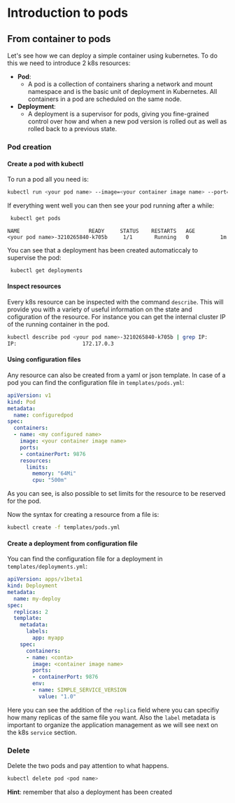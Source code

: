 # Introduction to pods

## From container to pods

Let's see how we can deploy a simple container using kubernetes. 
To do this we need to introduce 2 k8s resources:

- __Pod__:
    - A pod is a collection of containers sharing a network and mount namespace and is the basic unit of deployment in Kubernetes. All containers in a pod are scheduled on the same node. 
- __Deployment__:
    - A deployment is a supervisor for pods, giving you fine-grained control over how and when a new pod version is rolled out as well as rolled back to a previous state.

### Pod creation

#### Create a pod with kubectl

To run a pod all you need is:

```bash
kubectl run <your pod name> --image=<your container image name> --port=<port to expose>
```

If everything went well you can then see your pod running after a while:

```bash
 kubectl get pods
```
```text
NAME                      READY     STATUS    RESTARTS   AGE
<your pod name>-3210265840-k705b     1/1       Running   0          1m
```

You can see that a deployment has been created automaticcaly to supervise the pod:

```bash
 kubectl get deployments
```

#### Inspect resources
Every k8s resource can be inspected with the command `describe`. This will provide you with a variety of useful information on the state and cofiguration of the resource. For instance you can get the internal cluster IP of the running container in the pod.

```bash
kubectl describe pod <your pod name>-3210265840-k705b | grep IP:
IP:                     172.17.0.3
```

#### Using configuration files

Any resource can also be created from a yaml or json template. 
In case of a pod you can find the configuration file in `templates/pods.yml`:

```yaml
apiVersion: v1
kind: Pod
metadata:
  name: configuredpod
spec:
  containers:
  - name: <my configured name>
    image: <your container image name>
    ports:
    - containerPort: 9876
    resources:
      limits:
        memory: "64Mi"
        cpu: "500m"
```

As you can see, is also possible to set limits for the resource to be reserved for the pod. 

Now the syntax for creating a resource from a file is:

```bash
kubectl create -f templates/pods.yml
```


#### Create a deployment from configuration file

You can find the configuration file for a deployment in `templates/deployments.yml`:

```yaml
apiVersion: apps/v1beta1
kind: Deployment
metadata:
  name: my-deploy
spec:
  replicas: 2
  template:
    metadata:
      labels:
        app: myapp
    spec:
      containers:
      - name: <conta>
        image: <container image name>
        ports:
        - containerPort: 9876
        env:
        - name: SIMPLE_SERVICE_VERSION
          value: "1.0"
```

Here you can see the addition of the `replica` field where you can specifiy how many replicas of the same file you want.
Also the `label` metadata is important to organize the application management as we will see next on the k8s `service` section.


### Delete 

Delete the two pods and pay attention to what happens.

``` bash
kubectl delete pod <pod name>
```

__Hint__: remember that also a deployment has been created